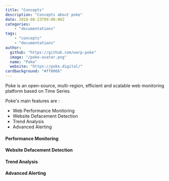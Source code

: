 ```yaml
---
title: "Concepts"
description: "Concepts about poke"
date: 2018-08-23T09:00:00Z
categories:
    - "documentations"
tags:
    - "concepts"
    - "documentations"
author:
  github: "https://github.com/warp-poke"
  image: "/poke-avatar.png"
  name: "Poke"
  website: "https://poke.digital/"
cardbackground: "#ff0066"
---
```


Poke is an open-source, multi-region, efficient and scalable web monitoring platform based on Time Series.

Poke's main features are : 

  * Web Performance Monitoring
  * Website Defacement Detection
  * Trend Analysis
  * Advanced Alerting 




#### Performance Monitoring

#### Website Defacement Detection

#### Trend Analysis

#### Advanced Alerting
